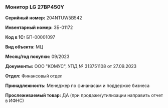 ### Монитор LG 27BP450Y </br>

**Серийный номер:** 204NTUW5B542 </br>

**Инвентарный номер:** ЗБ-01172 </br>

**Код в 1С:** БП-00001097 </br>

**Вид объекта:** МЦ

**Месяц/год покупки:** 09/2023 </br>

**Документы:** ООО "КОМУС", УПД № 313751108 от 27.09.2023  </br>

**Отдел:** Финансовый отдел </br>

**Принадлежность:** Менеджер по финанасам и поддержке бизнеса </br>

**Прослеживаемый товар:** ДА (при продаже/утилизации направить отчет в ИФНС)
